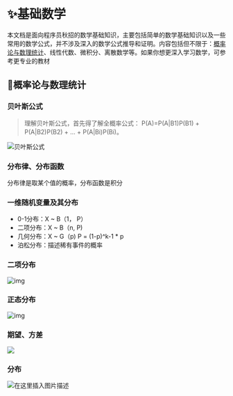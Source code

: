 # ✨基础数学

本文档是面向程序员秋招的数学基础知识，主要包括简单的数学基础知识以及一些常用的数学公式，并不涉及深入的数学公式推导和证明。内容包括但不限于：[概率论与数理统计](#probability)、线性代数、微积分、离散数学等。如果你想更深入学习数学，可参考更专业的教材

## <span id="probability">🚀概率论与数理统计</span>

### 贝叶斯公式

> 理解贝叶斯公式，首先得了解全概率公式： P(A)=P(A|B1)P(B1) + P(A|B2)P(B2) + ... + P(A|Bi)P(Bi)。 

 ![贝叶斯公式](http://c.biancheng.net/uploads/allimg/210902/1GUU234-0.gif) 

### 分布律、分布函数

分布律是取某个值的概率，分布函数是积分

### 一维随机变量及其分布

- 0-1分布：X ~ B（1， P）
- 二项分布：X ~ B（n, P)
- 几何分布：X ~ G（p)  P = (1-p)^k-1 * p 
- 泊松分布：描述稀有事件的概率

### 二项分布

 ![img](https://pic1.zhimg.com/80/v2-af3769a3e1f16ee820cdb5227553d895_720w.jpg?source=1940ef5c) 

### 正态分布

 ![img](https://bkimg.cdn.bcebos.com/formula/d8fc1a3696534a47f23d6bcb60c1212c.svg) 

### 期望、方差

![](D:\CampusRecruit\assert\概率论.jpg)

### 分布

![在这里插入图片描述](https://img-blog.csdnimg.cn/20190305135146219.png?x-oss-process=image/watermark,type_ZmFuZ3poZW5naGVpdGk,shadow_10,text_aHR0cHM6Ly9ibG9nLmNzZG4ubmV0L3UwMTMwNDM3NjI=,size_16,color_FFFFFF,t_70)





